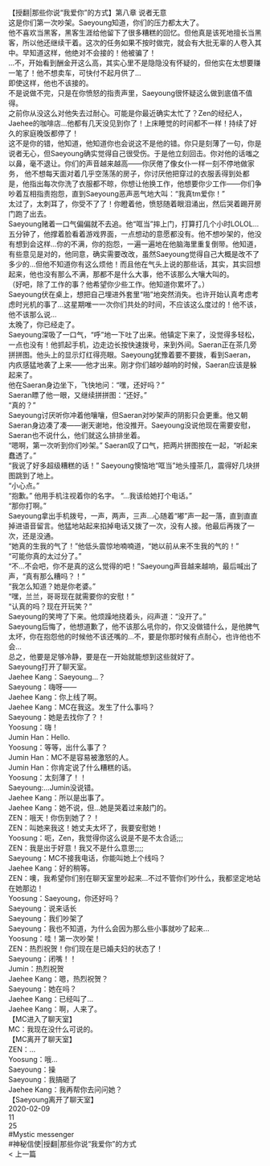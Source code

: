 <br/>
【授翻|那些你说“我爱你”的方式】第八章 说者无意<br/>
这是你们第一次吵架。Saeyoung知道，你们的压力都太大了。<br/>
他不喜欢当黑客，黑客生涯给他留下了很多糟糕的回忆。但他真是该死地擅长当黑客，所以他还继续干着。这次的任务如果不按时做完，就会有大批无辜的人卷入其中。早知道这样，他绝对不会接的！他被骗了！<br/>
...不，开始看到酬金开这么高，其实心里不是隐隐没有怀疑的，但他实在太想要赚一笔了！他不想卖车，可快付不起月供了...<br/>
即使这样，他也不该接的。<br/>
不是说做不完，只是在你愤怒的指责声里，Saeyoung很怀疑这么做到底值不值得。<br/>
之前你从没这么对他失去过耐心。可能是你最近确实太忙了？Zen的经纪人，Jaehee的咖啡店...他都有几天没见到你了！上床睡觉的时间都不一样！持续了好久的家庭晚饭都停了！<br/>
这不是你的错，他知道，他知道你也会说这不是他的错。你只是刻薄了一句，你是说者无心，但Saeyoung确实觉得自己很受伤。于是他立刻回击。你对他的话嗤之以鼻，毫不退让。你们的声音越来越高——你厌倦了像女仆一样一刻不停地做家务， 他不想每天面对着几乎空荡荡的房子，你讨厌他把穿过的衣服丢得到处都是，他指出每次你洗了衣服都不晾，你想让他换工作，他想要你少工作——你们争吵着互相指责抱怨，直到Saeyoung恶声恶气地大叫：“我真tm爱你！”<br/>
太过了，太刺耳了，你受不了了！你瞪着他，愤怒随着眼泪涌出，然后哭着踢开房门跑了出去。<br/>
Saeyoung赌着一口气偏偏就不去追。他“哐当”摔上门，打算打几个小时LOLOL...五分钟了，他撑着脸看着游戏界面，一点想动的意愿都没有。他不想吵架的，他没有想到会这样...你的不满，你的抱怨，一遍一遍地在他脑海里重复倒带。他知道，有些意见是对的，他同意，确实需要改改，虽然Saeyoung觉得自己大概是改不了多少的...但他不知道你有这么烦他！而且他在气头上说的那些话，其实，其实回想起来，他也没有那么不满，那都不是什么大事，他不该那么大嚷大叫的。<br/>
（好吧，除了工作的事？他希望你少些工作。他知道你累坏了。）<br/>
Saeyoung伏在桌上，想把自己埋进外套里“啪”地突然消失。也许开始认真考虑考虑时光机的事了...这星期唯一一次你们共处的时间，不应该这么度过的！他不该，他不该那么说...<br/>
太晚了，你已经走了。<br/>
Saeyoung深吸了一口气，“呼”地一下吐了出来。他镇定下来了，没觉得多轻松，一点也没有！他抓起手机，边走边长按快速拨号，来到外间。Saeran正在茶几旁拼拼图。他头上的显示灯红得亮眼。Saeyoung犹豫着要不要拨，看到Saeran，内疚感猛地袭了上来——他才出来。刚才你们越吵越响的时候，Saeran应该是躲起来了。<br/>
他在Saeran身边坐下，飞快地问：“嘿，还好吗？”<br/>
Saeran瞟了他一眼，又继续拼拼图：“还好。”<br/>
“真的？”<br/>
Saeyoung讨厌听你冲着他嚷嚷，但Saeran对吵架声的阴影只会更重。他又朝Saeran身边凑了凑——谢天谢地，他没推开。Saeyoung没说他现在需要安慰，Saeran也不说什么，他们就这么排排坐着。<br/>
“嗯啊，第一次听到你们吵架。” Saeran叹了口气，把两片拼图按在一起，“听起来蠢透了。”<br/>
“我说了好多超级糟糕的话！” Saeyoung懊恼地“哐当”地头撞茶几，震得好几块拼图跳到了地上。<br/>
“小心点。”<br/>
“抱歉。” 他用手机注视着你的名字。 “...我该给她打个电话。”<br/>
“那你打啊。”<br/>
Saeyoung拿出手机拨号，一声，两声，三声...心随着“嘟”声一起一落，直到直直掉进语音留言。他猛地站起来掐掉电话又拨了一次，没有人接。他最后再拨了一次，还是没通。<br/>
“她真的生我的气了！”他低头震惊地喃喃道，“她以前从来不生我的气的！”<br/>
“可能你真的太过分了。”<br/>
“不...不会吧，你不是真的这么觉得的吧！”Saeyoung声音越来越响，最后喊出了声，“真有那么糟吗？！”<br/>
“我怎么知道？她是你老婆。”<br/>
“嘿，兰兰，哥哥现在就需要你的安慰！”<br/>
“认真的吗？现在开玩笑？”<br/>
Saeyoung的笑垮了下来。他烦躁地挠着头，闷声道：“没开了。”<br/>
Saeyoung后悔了，他想道歉了，他不该那么吼你的，你又没做错什么，是他脾气太坏，你在抱怨他的时候他不该还嘴的...不，要是你那时候有点耐心，也许他也不会...<br/>
总之，他要是足够冷静，要是在一开始就能想到这些就好了。<br/>
Saeyoung打开了聊天室。<br/>
Jaehee Kang：Saeyoung...？<br/>
Saeyoung：嗨呀——<br/>
Jaehee Kang：你上线了啊。<br/>
Jaehee Kang：MC在我这。发生了什么事吗？<br/>
Saeyoung：她是去找你了？！<br/>
Yoosung：嗨！<br/>
Jumin Han：Hello.<br/>
Yoosung：等等，出什么事了？<br/>
Jumin Han：MC不是容易被激怒的人。<br/>
Jumin Han：你肯定说了什么糟糕的话。<br/>
Yoosung：太刻薄了！！<br/>
Saeyoung:...Jumin没说错。<br/>
Jaehee Kang：所以是出事了。<br/>
Jaehee Kang：她不说，但...她是哭着过来敲门的。<br/>
ZEN：哦天！你伤到她了？！<br/>
ZEN：叫她来我这！她丈夫太坏了，我要安慰她！<br/>
Yoosung：呃，Zen，我觉得你这么说是不是不太合适;;;<br/>
ZEN：我是出于好意！我又不是什么意思;;;;<br/>
Saeyoung：MC不接我电话，你能叫她上个线吗？<br/>
Jaehee Kang：好的稍等。<br/>
ZEN：噢，我希望你们别在聊天室里吵起来...不过不管你们吵什么，我都坚定地站在她那边！<br/>
Yoosung：Saeyoung，你还好吗？<br/>
Saeyoung：说来话长<br/>
Saeyoung：我们吵架了<br/>
Saeyoung：我也不知道，为什么会因为那么些小事就吵了起来...<br/>
Yoosung：哇！第一次吵架！<br/>
ZEN：热烈祝贺！你们现在是已婚夫妇的状态了！<br/>
Saeyoung：闭嘴！！<br/>
Jumin：热烈祝贺<br/>
Jaehee Kang：嗯，热烈祝贺？<br/>
Saeyoung：她在吗？<br/>
Jaehee Kang：已经叫了...<br/>
Jaehee Kang：啊，人来了。<br/>
【MC进入了聊天室】<br/>
MC：我现在没什么可说的。<br/>
【MC离开了聊天室】<br/>
ZEN：...<br/>
Yoosung：哦...<br/>
Saeyoung：操<br/>
Saeyoung：我搞砸了<br/>
Jaehee Kang：我再帮你去问问她？<br/>
【Saeyoung离开了聊天室】<br/>
2020-02-09<br/>
11<br/>
25<br/>
#Mystic messenger<br/>
#神秘信使|授翻|那些你说“我爱你”的方式<br/>
< 上一篇<br/>
